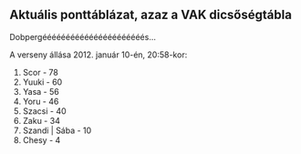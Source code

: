 ## Aktuális ponttáblázat, azaz a VAK dicsőségtábla

Dobpergéééééééééééééééééééééés...

A verseny állása 2012. január 10-én, 20:58-kor:

1. Scor - 78
2. Yuuki - 60
3. Yasa - 56
4. Yoru - 46
5. Szacsi - 40
6. Zaku - 34
7. Szandi | Sába - 10
8. Chesy - 4
